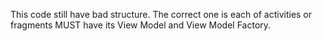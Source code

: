 This code still have bad structure. The correct one is each of activities or fragments MUST have its View Model and View Model Factory.